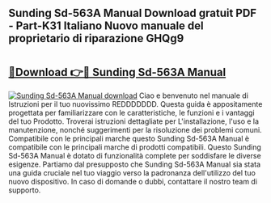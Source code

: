 ## Sunding Sd-563A Manual Download gratuit PDF - Part-K31 Italiano Nuovo manuale del proprietario di riparazione GHQg9

# <h2><a href="http://dfgbrvx.blite.top/?on=Sunding+Sd-563A+Manual">🔗Download 👉🔴 Sunding Sd-563A Manual</a></h2>

[![Sunding Sd-563A Manual download](https://i.imgur.com/lujVjoI.png)](http://dfgbrvx.blite.top/?on=Sunding+Sd-563A+Manual)
Ciao e benvenuto nel manuale di Istruzioni per il tuo nuovissimo REDDDDDDD. Questa guida è appositamente progettata per familiarizzare con le caratteristiche, le funzioni e i vantaggi del tuo Prodotto. Troverai istruzioni dettagliate per L'installazione, l'uso e la manutenzione, nonché suggerimenti per la risoluzione dei problemi comuni. Compatibile con le principali marche questo Sunding Sd-563A Manual è compatibile con le principali marche di prodotti compatibili. Questo Sunding Sd-563A Manual è dotato di funzionalità complete per soddisfare le diverse esigenze. Partiamo dal presupposto che Sunding Sd-563A Manual sia stata una guida cruciale nel tuo viaggio verso la padronanza dell'utilizzo del tuo nuovo dispositivo. In caso di domande o dubbi, contattare il nostro team di supporto.
